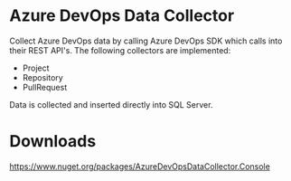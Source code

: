 # Azure DevOps Data Collector
Collect Azure DevOps data by calling Azure DevOps SDK which calls into their REST API's. The following collectors are implemented:
* Project
* Repository
* PullRequest

Data is collected and inserted directly into SQL Server. 

# Downloads
https://www.nuget.org/packages/AzureDevOpsDataCollector.Console
